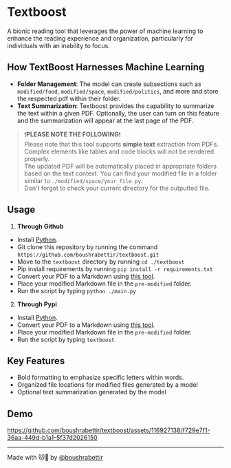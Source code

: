 # Textboost

A bionic reading tool that leverages the power of machine learning to enhance the reading experience and organization, particularly for individuals with an inability to focus.

## How TextBoost Harnesses Machine Learning

- **Folder Management**: The model can create subsections such as `modified/food`, `modified/space`, `modified/politics`, and more and store the respected pdf within their folder.
- **Text Summarization**: Textboost provides the capability to summarize the text within a given PDF. Optionally, the user can turn on this feature and the summarization will appear at the last page of the PDF.

> ❗**PLEASE NOTE THE FOLLOWING**❗<br/>
> Please note that this tool supports **simple text** extraction from PDFs. Complex elements like tables and code blocks will not be rendered properly.<br/>
> The updated PDF will be automatically placed in appropriate folders based on the text context. You can find your modified file in a folder similar to `./modified/space/your_file.py`.<br/>
> Don't forget to check your current directory for the outputted file.

## Usage

1. **Through Github**

- Install [Python](https://www.python.org/downloads/).
- Git clone this repository by running the command `https://github.com/boushrabettir/textboost.git`
- Move to the `textboost` directory by running `cd ./textboost`
- Pip install requirements by running `pip install -r requirements.txt`
- Convert your PDF to a Markdown using [this tool](https://products.groupdocs.app/conversion/pdf-to-md).
- Place your modified Markdown file in the `pre-modified` folder.
- Run the script by typing `python ./main.py`

2. **Through Pypi**

- Install [Python](https://www.python.org/downloads/).
- Convert your PDF to a Markdown using [this tool](https://products.groupdocs.app/conversion/pdf-to-md).
- Place your modified Markdown file in the `pre-modified` folder.
- Run the script by typing `textboost`

## Key Features

- Bold formatting to emphasize specific letters within words.
- Organized file locations for modified files generated by a model
- Optional text summarization generated by the model

## Demo

https://github.com/boushrabettir/textboost/assets/116927138/f729e7f1-36aa-449d-b1a1-5f37d2026150

---

Made with 🐱💛 by [@boushrabettir](https://github.com/boushrabettir)

